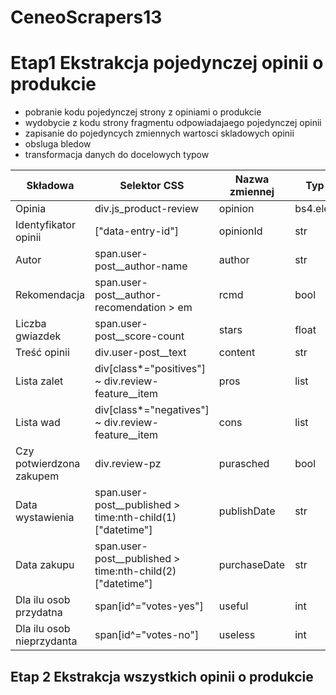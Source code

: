 # CeneoScrapers13
# Etap1 Ekstrakcja pojedynczej opinii o produkcie
- pobranie kodu pojedynczej strony z opiniami o produkcie
- wydobycie z kodu strony fragmentu odpowiadajaego pojedynczej opinii
- zapisanie do pojedyncych zmiennych wartosci skladowych opinii
- obsluga bledow
- transformacja danych do docelowych typow

|Składowa|Selektor CSS|Nazwa zmiennej|Typ danych|
|--------|------------|--------------|----------|
|Opinia|div.js_product-review|opinion|bs4.element.Tag|
|Identyfikator opinii|["data-entry-id"]|opinionId|str|
|Autor|span.user-post__author-name|author|str|
|Rekomendacja|span.user-post__author-recomendation > em|rcmd|bool|
|Liczba gwiazdek|span.user-post__score-count|stars|float|
|Treść opinii|div.user-post__text|content|str|
|Lista zalet|div[class*="positives"] ~ div.review-feature__item|pros|list|
|Lista wad|div[class*="negatives"] ~ div.review-feature__item|cons|list|
|Czy potwierdzona zakupem|div.review-pz|purasched|bool|
|Data wystawienia|span.user-post__published > time:nth-child(1)["datetime"]|publishDate|str|
|Data zakupu|span.user-post__published > time:nth-child(2)["datetime"]|purchaseDate|str|
|Dla ilu osob przydatna|span[id^="votes-yes"]|useful|int|
|Dla ilu osob nieprzydanta|span[id^="votes-no"]|useless|int|

## Etap 2 Ekstrakcja wszystkich opinii o produkcie